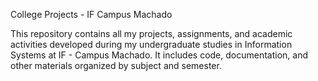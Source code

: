 College Projects - IF Campus Machado

This repository contains all my projects, assignments, and academic activities developed during my undergraduate studies in Information Systems at IF - Campus Machado. It includes code, documentation, and other materials organized by subject and semester.
